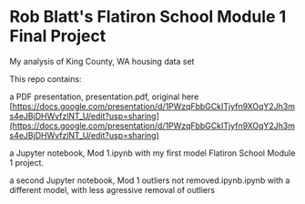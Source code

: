 
# Rob Blatt's Flatiron School Module 1 Final Project

My analysis of King County, WA housing data set

This repo contains:

a PDF presentation, presentation.pdf, original here [https://docs.google.com/presentation/d/1PWzqFbbGCkITjyfn9XOqY2Jh3ms4eJBjDHWvfzlNT_U/edit?usp=sharing](https://docs.google.com/presentation/d/1PWzqFbbGCkITjyfn9XOqY2Jh3ms4eJBjDHWvfzlNT_U/edit?usp=sharing)

a Jupyter notebook, Mod 1.ipynb with my first model Flatiron School Module 1 project.

a second Jupyter notebook, Mod 1 outliers not removed.ipynb.ipynb with a different model, with less agressive removal of outliers
